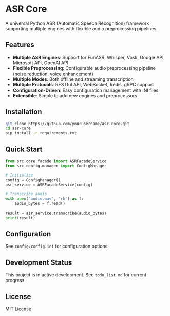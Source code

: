 # ASR Core

A universal Python ASR (Automatic Speech Recognition) framework supporting multiple engines with flexible audio preprocessing pipelines.

## Features

- **Multiple ASR Engines**: Support for FunASR, Whisper, Vosk, Google API, Microsoft API, OpenAI API
- **Flexible Preprocessing**: Configurable audio preprocessing pipeline (noise reduction, voice enhancement)
- **Multiple Modes**: Both offline and streaming transcription
- **Multiple Protocols**: RESTful API, WebSocket, Redis, gRPC support
- **Configuration-Driven**: Easy configuration management with INI files
- **Extensible**: Simple to add new engines and preprocessors

## Installation

```bash
git clone https://github.com/yourusername/asr-core.git
cd asr-core
pip install -r requirements.txt
```

## Quick Start

```python
from src.core.facade import ASRFacadeService
from src.config.manager import ConfigManager

# Initialize
config = ConfigManager()
asr_service = ASRFacadeService(config)

# Transcribe audio
with open("audio.wav", "rb") as f:
    audio_bytes = f.read()
    
result = asr_service.transcribe(audio_bytes)
print(result)
```

## Configuration

See `config/config.ini` for configuration options.

## Development Status

This project is in active development. See `todo_list.md` for current progress.

## License

MIT License